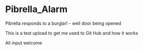 Pibrella_Alarm
==============

Pibrella responds to a burglar! - well door being opened

This is a test upload to get me used to Git Hub and how it works

All input welcome


